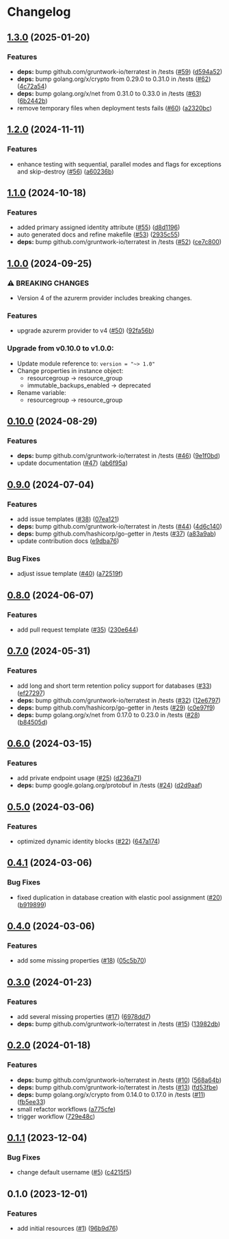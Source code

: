 # Changelog

## [1.3.0](https://github.com/CloudNationHQ/terraform-azure-sql/compare/v1.2.0...v1.3.0) (2025-01-20)


### Features

* **deps:** bump github.com/gruntwork-io/terratest in /tests ([#59](https://github.com/CloudNationHQ/terraform-azure-sql/issues/59)) ([d594a52](https://github.com/CloudNationHQ/terraform-azure-sql/commit/d594a52a4ae888a18cdf62074c44d628f93fef92))
* **deps:** bump golang.org/x/crypto from 0.29.0 to 0.31.0 in /tests ([#62](https://github.com/CloudNationHQ/terraform-azure-sql/issues/62)) ([4c72a54](https://github.com/CloudNationHQ/terraform-azure-sql/commit/4c72a548dff1971db48ed05199db7acb71658e7f))
* **deps:** bump golang.org/x/net from 0.31.0 to 0.33.0 in /tests ([#63](https://github.com/CloudNationHQ/terraform-azure-sql/issues/63)) ([6b2442b](https://github.com/CloudNationHQ/terraform-azure-sql/commit/6b2442bc90102555063379ca5daefe70c5586da4))
* remove temporary files when deployment tests fails ([#60](https://github.com/CloudNationHQ/terraform-azure-sql/issues/60)) ([a2320bc](https://github.com/CloudNationHQ/terraform-azure-sql/commit/a2320bc7e1091e12a5a59eadbbecf3560017fdc2))

## [1.2.0](https://github.com/CloudNationHQ/terraform-azure-sql/compare/v1.1.0...v1.2.0) (2024-11-11)


### Features

* enhance testing with sequential, parallel modes and flags for exceptions and skip-destroy ([#56](https://github.com/CloudNationHQ/terraform-azure-sql/issues/56)) ([a60236b](https://github.com/CloudNationHQ/terraform-azure-sql/commit/a60236b4893443c7a53022766d1945f4fcb6f2dd))

## [1.1.0](https://github.com/CloudNationHQ/terraform-azure-sql/compare/v1.0.0...v1.1.0) (2024-10-18)


### Features

* added primary assigned identity attribute ([#55](https://github.com/CloudNationHQ/terraform-azure-sql/issues/55)) ([d8d1196](https://github.com/CloudNationHQ/terraform-azure-sql/commit/d8d1196c9b9194ba4883eb3c90f229d3fae03182))
* auto generated docs and refine makefile ([#53](https://github.com/CloudNationHQ/terraform-azure-sql/issues/53)) ([2935c55](https://github.com/CloudNationHQ/terraform-azure-sql/commit/2935c55a8c0201b6ba88a9c49690af44b2aabf16))
* **deps:** bump github.com/gruntwork-io/terratest in /tests ([#52](https://github.com/CloudNationHQ/terraform-azure-sql/issues/52)) ([ce7c800](https://github.com/CloudNationHQ/terraform-azure-sql/commit/ce7c80081c423c25bf56cdefc1b491ab742bd681))

## [1.0.0](https://github.com/CloudNationHQ/terraform-azure-sql/compare/v0.10.0...v1.0.0) (2024-09-25)


### ⚠ BREAKING CHANGES

* Version 4 of the azurerm provider includes breaking changes.

### Features

* upgrade azurerm provider to v4 ([#50](https://github.com/CloudNationHQ/terraform-azure-sql/issues/50)) ([92fa56b](https://github.com/CloudNationHQ/terraform-azure-sql/commit/92fa56ba6aebb67f038f186190689c1f75ea861e))

### Upgrade from v0.10.0 to v1.0.0:

- Update module reference to: `version = "~> 1.0"`
- Change properties in instance object:
  - resourcegroup -> resource_group
  - immutable_backups_enabled -> deprecated
- Rename variable:
  - resourcegroup -> resource_group

## [0.10.0](https://github.com/CloudNationHQ/terraform-azure-sql/compare/v0.9.0...v0.10.0) (2024-08-29)


### Features

* **deps:** bump github.com/gruntwork-io/terratest in /tests ([#46](https://github.com/CloudNationHQ/terraform-azure-sql/issues/46)) ([9e1f0bd](https://github.com/CloudNationHQ/terraform-azure-sql/commit/9e1f0bd790513643275951775fe439e501cc82c8))
* update documentation ([#47](https://github.com/CloudNationHQ/terraform-azure-sql/issues/47)) ([ab6f95a](https://github.com/CloudNationHQ/terraform-azure-sql/commit/ab6f95a3ca351026912bfb357da1947f4627f443))

## [0.9.0](https://github.com/CloudNationHQ/terraform-azure-sql/compare/v0.8.0...v0.9.0) (2024-07-04)


### Features

* add issue templates ([#38](https://github.com/CloudNationHQ/terraform-azure-sql/issues/38)) ([07ea121](https://github.com/CloudNationHQ/terraform-azure-sql/commit/07ea12134bfac05793acb8075b1b48a6ed9323b2))
* **deps:** bump github.com/gruntwork-io/terratest in /tests ([#44](https://github.com/CloudNationHQ/terraform-azure-sql/issues/44)) ([4d6c140](https://github.com/CloudNationHQ/terraform-azure-sql/commit/4d6c140008068b07da7968ba59a19ad21d54d029))
* **deps:** bump github.com/hashicorp/go-getter in /tests ([#37](https://github.com/CloudNationHQ/terraform-azure-sql/issues/37)) ([a83a9ab](https://github.com/CloudNationHQ/terraform-azure-sql/commit/a83a9abe91c9158369fbcd13b760307ecbfe4bca))
* update contribution docs ([e9dba76](https://github.com/CloudNationHQ/terraform-azure-sql/commit/e9dba76128966533dd4d2ebe9e8d7f043dfdcc85))


### Bug Fixes

* adjust issue template ([#40](https://github.com/CloudNationHQ/terraform-azure-sql/issues/40)) ([a72519f](https://github.com/CloudNationHQ/terraform-azure-sql/commit/a72519f06b7a48693f1a504397ebeb30a64aea36))

## [0.8.0](https://github.com/CloudNationHQ/terraform-azure-sql/compare/v0.7.0...v0.8.0) (2024-06-07)


### Features

* add pull request template ([#35](https://github.com/CloudNationHQ/terraform-azure-sql/issues/35)) ([230e644](https://github.com/CloudNationHQ/terraform-azure-sql/commit/230e644a741c3e5076035cccf067dedd1f0826bb))

## [0.7.0](https://github.com/CloudNationHQ/terraform-azure-sql/compare/v0.6.0...v0.7.0) (2024-05-31)


### Features

* add long and short term retention policy support for databases ([#33](https://github.com/CloudNationHQ/terraform-azure-sql/issues/33)) ([ef27297](https://github.com/CloudNationHQ/terraform-azure-sql/commit/ef27297df21cfecf75d6e0fcdf2a0cb4f126a287))
* **deps:** bump github.com/gruntwork-io/terratest in /tests ([#32](https://github.com/CloudNationHQ/terraform-azure-sql/issues/32)) ([12e6797](https://github.com/CloudNationHQ/terraform-azure-sql/commit/12e6797ac3eb69517534e6e08dcd79c5b51846c2))
* **deps:** bump github.com/hashicorp/go-getter in /tests ([#29](https://github.com/CloudNationHQ/terraform-azure-sql/issues/29)) ([c0e97f9](https://github.com/CloudNationHQ/terraform-azure-sql/commit/c0e97f90aa9fd929e24549d60381f871054bbd76))
* **deps:** bump golang.org/x/net from 0.17.0 to 0.23.0 in /tests ([#28](https://github.com/CloudNationHQ/terraform-azure-sql/issues/28)) ([b84505d](https://github.com/CloudNationHQ/terraform-azure-sql/commit/b84505de05b9955f200fc22b2c172825f2e4a963))

## [0.6.0](https://github.com/CloudNationHQ/terraform-azure-sql/compare/v0.5.0...v0.6.0) (2024-03-15)


### Features

* add private endpoint usage ([#25](https://github.com/CloudNationHQ/terraform-azure-sql/issues/25)) ([d236a71](https://github.com/CloudNationHQ/terraform-azure-sql/commit/d236a71f29d17810e20b6459aa44ef1730521458))
* **deps:** bump google.golang.org/protobuf in /tests ([#24](https://github.com/CloudNationHQ/terraform-azure-sql/issues/24)) ([d2d9aaf](https://github.com/CloudNationHQ/terraform-azure-sql/commit/d2d9aafc2b156efd9f4fc3b3d1784d9653e62b7b))

## [0.5.0](https://github.com/CloudNationHQ/terraform-azure-sql/compare/v0.4.1...v0.5.0) (2024-03-06)


### Features

* optimized dynamic identity blocks ([#22](https://github.com/CloudNationHQ/terraform-azure-sql/issues/22)) ([647a174](https://github.com/CloudNationHQ/terraform-azure-sql/commit/647a174b2f4d183f137389a64fbde681cc9ac1d3))

## [0.4.1](https://github.com/CloudNationHQ/terraform-azure-sql/compare/v0.4.0...v0.4.1) (2024-03-06)


### Bug Fixes

* fixed duplication in database creation with elastic pool assignment ([#20](https://github.com/CloudNationHQ/terraform-azure-sql/issues/20)) ([b919899](https://github.com/CloudNationHQ/terraform-azure-sql/commit/b9198992cc4f315a709cb4f8d572f7463b9bf521))

## [0.4.0](https://github.com/CloudNationHQ/terraform-azure-sql/compare/v0.3.0...v0.4.0) (2024-03-06)


### Features

* add some missing properties ([#18](https://github.com/CloudNationHQ/terraform-azure-sql/issues/18)) ([05c5b70](https://github.com/CloudNationHQ/terraform-azure-sql/commit/05c5b708c7e76a3c48f5d7a2a72752b007b35830))

## [0.3.0](https://github.com/CloudNationHQ/terraform-azure-sql/compare/v0.2.0...v0.3.0) (2024-01-23)


### Features

* add several missing properties ([#17](https://github.com/CloudNationHQ/terraform-azure-sql/issues/17)) ([6978dd7](https://github.com/CloudNationHQ/terraform-azure-sql/commit/6978dd718ca632b6a3b3230b80598274d5113ac0))
* **deps:** bump github.com/gruntwork-io/terratest in /tests ([#15](https://github.com/CloudNationHQ/terraform-azure-sql/issues/15)) ([13982db](https://github.com/CloudNationHQ/terraform-azure-sql/commit/13982db8a757f4418b8c7db438142102d6ede026))

## [0.2.0](https://github.com/CloudNationHQ/terraform-azure-sql/compare/v0.1.1...v0.2.0) (2024-01-18)


### Features

* **deps:** bump github.com/gruntwork-io/terratest in /tests ([#10](https://github.com/CloudNationHQ/terraform-azure-sql/issues/10)) ([568a64b](https://github.com/CloudNationHQ/terraform-azure-sql/commit/568a64b97ff1f480693aabd5fccb0a64118e998b))
* **deps:** bump github.com/gruntwork-io/terratest in /tests ([#13](https://github.com/CloudNationHQ/terraform-azure-sql/issues/13)) ([fd53fbe](https://github.com/CloudNationHQ/terraform-azure-sql/commit/fd53fbe85abc925884143021a2da530d54991c92))
* **deps:** bump golang.org/x/crypto from 0.14.0 to 0.17.0 in /tests ([#11](https://github.com/CloudNationHQ/terraform-azure-sql/issues/11)) ([fb5ee33](https://github.com/CloudNationHQ/terraform-azure-sql/commit/fb5ee3365d7ce837074d589af377fc8c79b54d02))
* small refactor workflows ([a775cfe](https://github.com/CloudNationHQ/terraform-azure-sql/commit/a775cfec2749d2c4a7a049af452ba196049435a7))
* trigger workflow ([729e48c](https://github.com/CloudNationHQ/terraform-azure-sql/commit/729e48c3f17230b6a45fa0a4204e92eb299aa804))

## [0.1.1](https://github.com/CloudNationHQ/terraform-azure-sql/compare/v0.1.0...v0.1.1) (2023-12-04)


### Bug Fixes

* change default username ([#5](https://github.com/CloudNationHQ/terraform-azure-sql/issues/5)) ([c4215f5](https://github.com/CloudNationHQ/terraform-azure-sql/commit/c4215f5253b7f208971f9009f7a30f0aa21cd3b7))

## 0.1.0 (2023-12-01)


### Features

* add initial resources ([#1](https://github.com/CloudNationHQ/terraform-azure-sql/issues/1)) ([96b9d76](https://github.com/CloudNationHQ/terraform-azure-sql/commit/96b9d7679b06546da5bd44307d603268b25adb50))
